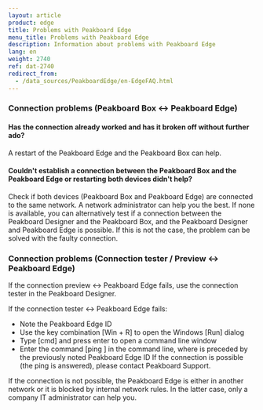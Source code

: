```yaml
---
layout: article
product: edge
title: Problems with Peakboard Edge
menu_title: Problems with Peakboard Edge
description: Information about problems with Peakboard Edge
lang: en
weight: 2740
ref: dat-2740
redirect_from:
  - /data_sources/PeakboardEdge/en-EdgeFAQ.html
---
```


### Connection problems (Peakboard Box ↔︎ Peakboard Edge)

#### Has the connection already worked and has it broken off without further ado?

A restart of the Peakboard Edge and the Peakboard Box can help.

#### Couldn't establish a connection between the Peakboard Box and the Peakboard Edge or restarting both devices didn't help?

Check if both devices (Peakboard Box and Peakboard Edge) are connected to the same network. A network administrator can help you the best. If none is available, you can alternatively test if a connection between the Peakboard Designer and the Peakboard Box, and the Peakboard Designer and Peakboard Edge is possible. If this is not the case, the problem can be solved with the faulty connection.

### Connection problems (Connection tester / Preview ↔︎ Peakboard Edge)

If the connection preview ↔︎ Peakboard Edge fails, use the connection tester in the Peakboard Designer.

If the connection tester ↔︎ Peakboard Edge fails:

* Note the Peakboard Edge ID
* Use the key combination [Win + R] to open the Windows [Run] dialog
* Type [cmd] and press enter to open a command line window
* Enter the command [ping <Edge ID>] in the command line, where <Edge ID> is preceded by the previously noted Peakboard Edge ID
If the connection is possible (the ping is answered), please contact Peakboard Support.

If the connection is not possible, the Peakboard Edge is either in another network or it is blocked by internal network rules. In the latter case, only a company IT administrator can help you.

